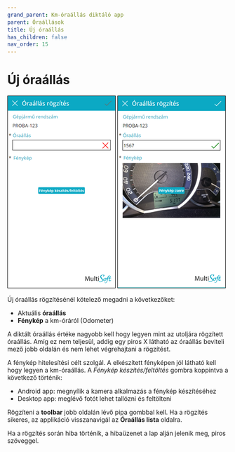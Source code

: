```yaml
---
grand_parent: Km-óraállás diktáló app
parent: Óraállások
title: Új óraállás
has_children: false
nav_order: 15
---
```


# Új óraállás

![new mileage record](static/images/NewMileageRecord.png)
![new mileage record2](static/images/NewMileageRecord2.png)

Új óraállás rögzítésénél kötelező megadni a következőket:
-	Aktuális **óraállás**
-	**Fénykép** a km-óráról (Odometer)

A diktált óraállás értéke nagyobb kell hogy legyen mint az utoljára rögzített óraállás. Amíg ez nem teljesül, addig egy piros X látható az óraállás beviteli mező jobb oldalán és nem lehet végrehajtani a rögzítést.

A fénykép hitelesítési célt szolgál. A elkészített fényképen jól látható kell hogy legyen a km-óraállás. A *Fénykép készítés/feltöltés* gombra koppintva a következő történik:
-	Android app: megnyílik a kamera alkalmazás a fénykép készítéséhez
-	Desktop app: meglévő fotót lehet tallózni és feltölteni

Rögzíteni a **toolbar** jobb oldalán lévő pipa gombbal kell. Ha a rögzítés sikeres, az applikáció visszanavigál az **Óraállás lista** oldalra.

Ha a rögzítés során hiba történik, a hibaüzenet a lap alján jelenik meg, piros szöveggel.
